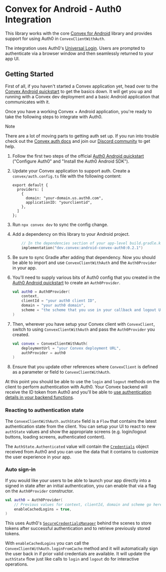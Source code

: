 # Convex for Android - Auth0 Integration

This library works with the core
[Convex for Android](https://github.com/get-convex/convex-mobile/tree/main/android)
library and provides support for using Auth0 in `ConvexClientWithAuth`.

The integration uses Auth0's [Universal Login](https://auth0.com/docs/hosted-pages/login). Users are
prompted to authenticate via a browser window and then seamlessly returned to your app UI.

## Getting Started

First of all, if you haven't started a Convex application yet, head over to the
[Convex Android quickstart](https://docs.convex.dev/quickstart/android) to get the basics down. It
will get you up and running with a Convex dev deployment and a basic Android application that
communicates with it.

Once you have a working Convex + Android application, you're ready to take the following steps to
integrate with Auth0.

> [!NOTE]
> There are a lot of moving parts to getting auth set up. If you run into trouble check out the
> [Convex auth docs](https://docs.convex.dev/auth) and join our 
> [Discord community](https://convex.dev/community) to get help.

1. Follow the first two steps of the official
   [Auth0 Android quickstart](https://auth0.com/docs/quickstart/native/android) ("Configure Auth0"
   and "Install the Auth0 Android SDK").

2. Update your Convex application to support auth. Create a `convex/auth.config.ts`
   file with the following content:
    ```
    export default {
      providers: [
        {
          domain: "your-domain.us.auth0.com",
          applicationID: "yourclientid",
        },
      ]
    };
    ```
3. Run `npx convex dev` to sync the config change.

4. Add a dependency on this library to your Android project.

    ```kotlin
        // In the dependencies section of your app-level build.gradle.kts file ...
        implementation("dev.convex:android-convex-auth0:0.2.1")
    ```

5. Be sure to sync Gradle after adding that dependency. Now you should be able to import and use
   `ConvexClientWithAuth` and the `Auth0Provider` in your app.

6. You'll need to supply various bits of Auth0 config that you created in the
   [Auth0 Android quickstart](https://auth0.com/docs/quickstart/native/android) to create an
   `Auth0Provider`.

    ```kotlin
    val auth0 = Auth0Provider(
        context,
        clientId = "your auth0 client ID",
        domain = "your auth0 domain",
        scheme = "the scheme that you use in your callback and logout URLs",
    )
    ```

7. Then, wherever you have setup your Convex client with `ConvexClient`, switch to using
   `ConvexClientWithAuth` and pass the `Auth0Provider` you created.

    ```kotlin
    val convex = ConvexClientWithAuth(
        deploymentUrl = "your Convex deployment URL",
        authProvider = auth0
    )
    ```

8. Ensure that you update other references where `ConvexClient` is defined as a parameter or field
   to `ConvexClientWithAuth`.

At this point you should be able to use the `login` and `logout` methods on the client to perform
authentication with Auth0. Your Convex backend will receive the ID token from Auth0 and you'll be
able to
[use authentication details in your backend functions](https://docs.convex.dev/auth/functions-auth).

### Reacting to authentication state

The `ConvexClientWithAuth.authState` field is a `Flow` that contains the latest authentication state
from the client. You can setup your UI to react to new `authState` values and show the appropriate
screens (e.g. login/logout buttons, loading screens, authenticated content).

The `AuthState.Authenticated` value will contain the 
[`Credentials`](https://javadoc.io/doc/com.auth0.android/auth0/latest/auth0/com.auth0.android.result/-credentials/index.html)
object received from Auth0 and you can use the data that it contains to customize the user
experience in your app.

### Auto sign-in

If you would like your users to be able to launch your app directly into a signed in state after an
initial authentication, you can enable that via a flag on the `Auth0Provider` constructor.

```kotlin
val auth0 = Auth0Provider(
    // Previous values for context, clientId, domain and scheme go here ...
    enableCachedLogins = true,
)
```

This uses Auth0's
[`SecureCredentialsManager`](https://javadoc.io/doc/com.auth0.android/auth0/latest/auth0/com.auth0.android.authentication.storage/-secure-credentials-manager/index.html)
behind the scenes to store tokens after successful authentication and to retrieve previously stored
tokens.

With `enableCachedLogins` you can call the `ConvexClientWithAuth.loginFromCache` method and it will
automatically sign the user back in if prior valid credentials are available. It will update the
`authState` flow just like calls to `login` and `logout` do for interactive operations.